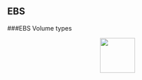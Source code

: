 <!-- ABOUT THE PROJECT -->
## EBS
###EBS Volume types
<br />
<div align="center">
  <a >
    <img src="images/EBS_types_table.png"  width="80" height="80">
  </a>
<div>